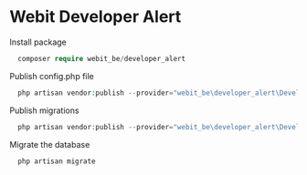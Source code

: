 
# Webit Developer Alert

Install package

```php
  composer require webit_be/developer_alert
```

Publish config.php file
```php
  php artisan vendor:publish --provider="webit_be\developer_alert\DeveloperAlertServiceProvider" --tag="alert"
```

Publish migrations
```php
  php artisan vendor:publish --provider="webit_be\developer_alert\DeveloperAlertServiceProvider" --tag="migrations"
```

Migrate the database
```php
  php artisan migrate
```
